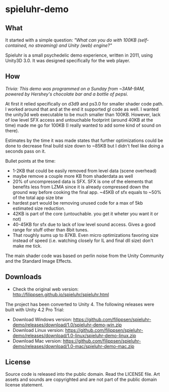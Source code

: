 spieluhr-demo
=============

What
----

It started with a simple question: 
*"What can you do with 100KB (self-contained, no streaming) and Unity (web) engine?"*

Spieluhr is a small psychedelic demo experience, written in 2011, using Unity3D 3.0. It was designed specifically for 
the web player.

How
----
_Trivia: This demo was programmed on a Sunday from ~3AM-9AM, powered by Hershey's chocolate bar and a bottle of pepsi._

At first it relied specifically on d3d9 and ps3.0 for smaller shader code path. I worked around that and at the end it supported gl code as well.
I wanted the unity3d web executable to be much smaller than 100KB. 
However, lack of low level SFX access and untouchable footprint (around 40KB at the time) made me go for 100KB (I really wanted to add some kind of sound on there).

Estimates by the time it was made states that further optimizations could be done to decrease final build size down to ~85KB but I didn't feel like doing a seconds pass on it.

Bullet points at the time:
* 1-2KB that could be easily removed from level data (scene overhead)
* maybe remove a couple more KB from shaderdata as well
* 20% of uncompressed data is SFX. SFX is one of the elements that benefits less from LZMA since it is already compressed down the ground way before cooking the final app. ~45KB of sfx equals to ~50% of the total app size btw
* hardest part would be removing unused code for a max of 5kb estimated size reduction.
* 42KB is part of the core (untouchable. you get it wheter you want it or not)
* 40-45KB for sfx due to lack of low level sound access. Gives a good range for stuff other than 8bit tunes.
* That roughly sums up to 87KB. Even micro optimizations favoring size instead of speed (i.e. watching closely for IL and final dll size) don't make me tick.


The main shader code was based on perlin noise from the Unity Community and the Standard Image Effects.

Downloads
--------

* Check the original web version: http://filippsen.github.io/spieluhr/spieluhr.html

The project has been converted to Unity 4. The following releases were built with Unity 4.2 Pro Trial:
* Download Windows version: https://github.com/filippsen/spieluhr-demo/releases/download/1.0/spieluhr-demo-win.zip
* Download Linux version: https://github.com/filippsen/spieluhr-demo/releases/download/1.0-linux/spieluhr-demo-linux.zip
* Download Mac version: https://github.com/filippsen/spieluhr-demo/releases/download/1.0-mac/spieluhr-demo-mac.zip

License
-------
Source code is released into the public domain. Read the LICENSE file.
Art assets and sounds are copyrighted and are not part of the public domain license statement.

